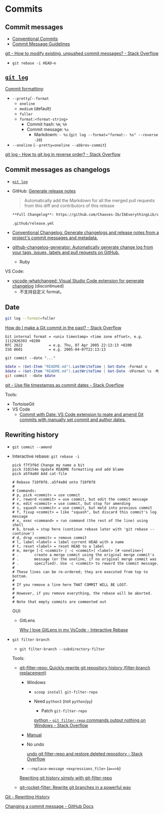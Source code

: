# Commits
## Commit messages
- [Conventional Commits](https://www.conventionalcommits.org/)
- [Commit Message Guidelines](https://gist.github.com/robertpainsi/b632364184e70900af4ab688decf6f53)

[git - How to modify existing, unpushed commit messages? - Stack Overflow](https://stackoverflow.com/questions/179123/how-to-modify-existing-unpushed-commit-messages)
- `git rebase -i HEAD~n`

## [`git log`](https://git-scm.com/docs/git-log)
[Commit formatting](https://git-scm.com/docs/git-log#_commit_formatting):
- `--pretty`/`--format`
  - `oneline`
  - `medium` (default)
  - `fuller`
  - `format:<format-string>`
    - Commit hash: `%H`, `%h`
    - Commit message: `%s`
      - Markdowm: `- %s` (`git log --format="format:- %s" --reverse -20`)
- `--oneline` (`--pretty=oneline --abbrev-commit`)

[git log - How to git log in reverse order? - Stack Overflow](https://stackoverflow.com/questions/2798822/how-to-git-log-in-reverse-order)

## Commit messages as changelogs
- [`git log`](#git-log)

- GitHub: [Generate release notes](https://docs.github.com/en/repositories/releasing-projects-on-github/automatically-generated-release-notes)
  
  > Automatically add the Markdown for all the merged pull requests from this diff and contributors of this release

  ```md
  **Full Changelog**: https://github.com/Chaoses-Ib/IbEverythingLib/compare/v0.1.1...v0.1.2
  ```

  `.github/release.yml`

- [Conventional Changelog: Generate changelogs and release notes from a project's commit messages and metadata.](https://github.com/conventional-changelog/conventional-changelog)
- [github-changelog-generator: Automatically generate change log from your tags, issues, labels and pull requests on GitHub.](https://github.com/github-changelog-generator/github-changelog-generator)
  - Ruby

VS Code:
- [vscode-whatchanged: Visual Studio Code extension for generate changelog](https://github.com/release-lab/vscode-whatchanged) (discontinued)
  - 不支持自定义 format。

## Date
```sh
git log --format=fuller
```

[How do I make a Git commit in the past? - Stack Overflow](https://stackoverflow.com/questions/3895453/how-do-i-make-a-git-commit-in-the-past)
```
Git internal format = <unix timestamp> <time zone offset>, e.g.  1112926393 +0200
RFC 2822            = e.g. Thu, 07 Apr 2005 22:13:13 +0200
ISO 8601            = e.g. 2005-04-07T22:13:13
```
`git commit --date "..."`

```powershell
$date = (Get-Item "README.md").LastWriteTime | Get-Date -Format o
$date = (Get-Item "README.md").LastWriteTime | Get-Date -UFormat %s -Millisecond 0
git commit --date $date
```

[git - Use file timestamps as commit dates - Stack Overflow](https://stackoverflow.com/questions/74275146/use-file-timestamps-as-commit-dates)

Tools:
- TortoiseGit
- VS Code
  - [Commit with Date: VS Code extension to reate and amend Git commits with manually set commit and author dates.](https://github.com/BrandonXLF/commit-with-date)

## Rewriting history
- `git commit --amend`

- Interactive rebase: `git rebase -i`

  ```git
  pick f7f3f6d Change my name a bit
  pick 310154e Update README formatting and add blame
  pick a5f4a0d Add cat-file

  # Rebase 710f0f8..a5f4a0d onto 710f0f8
  #
  # Commands:
  # p, pick <commit> = use commit
  # r, reword <commit> = use commit, but edit the commit message
  # e, edit <commit> = use commit, but stop for amending
  # s, squash <commit> = use commit, but meld into previous commit
  # f, fixup <commit> = like "squash", but discard this commit's log message
  # x, exec <command> = run command (the rest of the line) using shell
  # b, break = stop here (continue rebase later with 'git rebase --continue')
  # d, drop <commit> = remove commit
  # l, label <label> = label current HEAD with a name
  # t, reset <label> = reset HEAD to a label
  # m, merge [-C <commit> | -c <commit>] <label> [# <oneline>]
  # .       create a merge commit using the original merge commit's
  # .       message (or the oneline, if no original merge commit was
  # .       specified). Use -c <commit> to reword the commit message.
  #
  # These lines can be re-ordered; they are executed from top to bottom.
  #
  # If you remove a line here THAT COMMIT WILL BE LOST.
  #
  # However, if you remove everything, the rebase will be aborted.
  #
  # Note that empty commits are commented out
  ```
  GUI:
  - GitLens

    [Why I love GitLens in my VsCode - Interactive Rebase](https://blog.delpuppo.net/why-i-love-gitlens-in-my-vscode-interactive-rebase)

- `git filter-branch`
  - `git filter-branch --subdirectory-filter`

  Tools:
  - [git-filter-repo: Quickly rewrite git repository history (filter-branch replacement)](https://github.com/newren/git-filter-repo)
    - Windows
      - `scoop install git-filter-repo`
      - Need `python3` (not `python`/`py`)
        - Patch `git-filter-repo`

        [python - `git filter-repo` commands output nothing on Windows - Stack Overflow](https://stackoverflow.com/questions/69355161/git-filter-repo-commands-output-nothing-on-windows)
    - [Manual](https://htmlpreview.github.io/?https://github.com/newren/git-filter-repo/blob/docs/html/git-filter-repo.html)
    - No undo

      [undo git filter-repo and restore deleted repository - Stack Overflow](https://stackoverflow.com/questions/72030303/undo-git-filter-repo-and-restore-deleted-repository)
    - `--replace-message <expressions_file>` (`a==>b`)

    [Rewriting git history simply with git-filter-repo](https://andrewlock.net/rewriting-git-history-simply-with-git-filter-repo/)

  - [git-rocket-filter: Rewrite git branches in a powerful way](https://github.com/xoofx/git-rocket-filter)

[Git - Rewriting History](https://git-scm.com/book/en/v2/Git-Tools-Rewriting-History)

[Changing a commit message - GitHub Docs](https://docs.github.com/en/pull-requests/committing-changes-to-your-project/creating-and-editing-commits/changing-a-commit-message)
